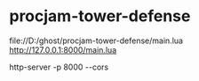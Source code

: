 # procjam-tower-defense

file://D:/ghost/procjam-tower-defense/main.lua
http://127.0.0.1:8000/main.lua

http-server -p 8000 --cors